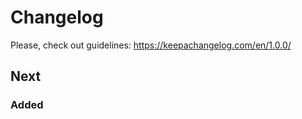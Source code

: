 # Changelog

Please, check out guidelines: https://keepachangelog.com/en/1.0.0/

## Next

### Added
